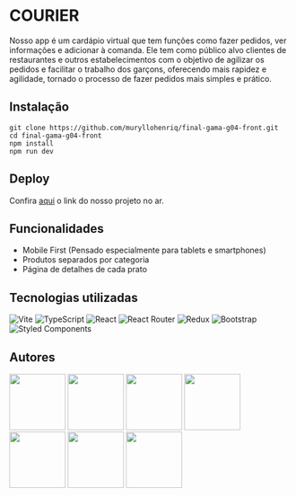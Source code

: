 # COURIER

Nosso app é um cardápio virtual que tem funções como fazer pedidos, ver informações e adicionar à comanda. Ele tem como público alvo clientes de restaurantes e outros estabelecimentos com o objetivo de agilizar os pedidos e facilitar o trabalho dos garçons, oferecendo mais rapidez e agilidade, tornado o processo de fazer pedidos mais simples e prático.

## Instalação

```text
git clone https://github.com/muryllohenriq/final-gama-g04-front.git
cd final-gama-g04-front
npm install
npm run dev
```

## Deploy

Confira [aqui](http://www.site.com.br) o link do nosso projeto no ar.

## Funcionalidades

- Mobile First (Pensado especialmente para tablets e smartphones)
- Produtos separados por categoria
- Página de detalhes de cada prato

## Tecnologias utilizadas

![Vite](https://img.shields.io/badge/vite-%23646CFF.svg?style=for-the-badge&logo=vite&logoColor=white)
![TypeScript](https://img.shields.io/badge/typescript-%23007ACC.svg?style=for-the-badge&logo=typescript&logoColor=white)
![React](https://img.shields.io/badge/react-%2320232a.svg?style=for-the-badge&logo=react&logoColor=%2361DAFB)
![React Router](https://img.shields.io/badge/React_Router-CA4245?style=for-the-badge&logo=react-router&logoColor=white)
![Redux](https://img.shields.io/badge/redux-%23593d88.svg?style=for-the-badge&logo=redux&logoColor=white)
![Bootstrap](https://img.shields.io/badge/bootstrap-%23563D7C.svg?style=for-the-badge&logo=bootstrap&logoColor=white)
![Styled Components](https://img.shields.io/badge/styled--components-DB7093?style=for-the-badge&logo=styled-components&logoColor=white)

## Autores

<img src="https://avatars.githubusercontent.com/u/104599786?v=4" href="https://github.com/jvdalaglio" width="100px" height="100px">
<img src="https://avatars.githubusercontent.com/u/108437963?v=4" href="https://github.com/Karolinegaia" width="100px" height="100px">
<img src="https://avatars.githubusercontent.com/u/105292489?v=4" href="https://github.com/muryllohenriq" width="100px" height="100px">
<img src="https://avatars.githubusercontent.com/u/109231674?v=4" href="https://github.com/alyce-developer" width="100px" height="100px">
<img src="https://avatars.githubusercontent.com/u/63968764?v=4" href="https://github.com/lusouzarego" width="100px" height="100px">
<img src="https://avatars.githubusercontent.com/u/109757967?v=4" href="https://github.com/MairlaSousa" width="100px" height="100px">
<img src="https://avatars.githubusercontent.com/u/73517606?v=4" href="https://github.com/keuwey" width="100px" height="100px">
